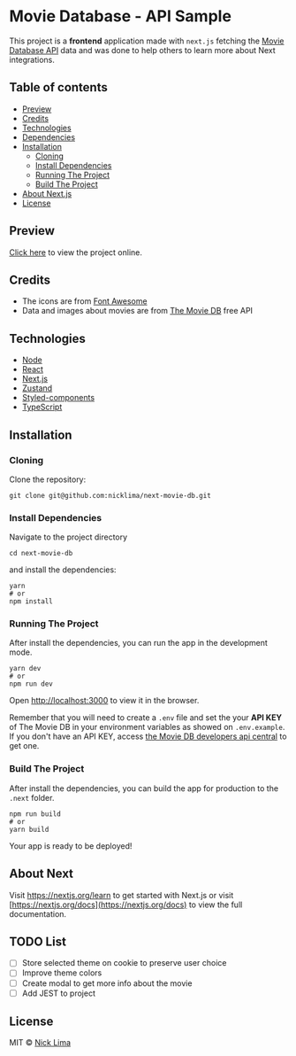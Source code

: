 # Movie Database - API Sample

This project is a **frontend** application made with `next.js` fetching the [Movie Database API](https://www.themoviedb.org) data and was done to help others to learn more about Next integrations.

## Table of contents

- [Preview](#preview)
- [Credits](#credits)
- [Technologies](#technologies)
- [Dependencies](#dependencies)
- [Installation](#installation)
  - [Cloning](#cloning)
  - [Install Dependencies](#install-dependencies)
  - [Running The Project](#running-the-project)
  - [Build The Project](#build-the-project)
- [About Next.js](#about-next)
- [License](#license)

## Preview

[Click here](https://next-movie-db.vercel.app) to view the project online.

## Credits

- The icons are from [Font Awesome](fontawesome.com)
- Data and images about movies are from [The Movie DB](https://www.themoviedb.org) free API

## Technologies

- [Node](https://nodejs.org/en/download/)
- [React](https://pt-br.reactjs.org/)
- [Next.js](https://nextjs.org)
- [Zustand](https://www.npmjs.com/package/zustand)
- [Styled-components](https://styled-components.com/)
- [TypeScript](https://www.typescriptlang.org)

## Installation

### Cloning

Clone the repository:

```
git clone git@github.com:nicklima/next-movie-db.git
```

### Install Dependencies

Navigate to the project directory

```
cd next-movie-db
```

and install the dependencies:

```
yarn
# or
npm install
```

### Running The Project

After install the dependencies, you can run the app in the development mode.

```
yarn dev
# or
npm run dev
```

Open [http://localhost:3000](http://localhost:3000) to view it in the browser.

Remember that you will need to create a `.env` file and set the your **API KEY** of The Movie DB in your environment variables as showed on `.env.example`. If you don't have an API KEY, access [the Movie DB developers api central](https://developers.themoviedb.org/3/getting-started/introduction) to get one.

### Build The Project

After install the dependencies, you can build the app for production to the `.next` folder.

```
npm run build
# or
yarn build
```

Your app is ready to be deployed!

## About Next

Visit <a aria-label="next.js learn" href="https://nextjs.org/learn">https://nextjs.org/learn</a> to get started with Next.js or visit [https://nextjs.org/docs](https://nextjs.org/docs) to view the full documentation.

## TODO List

- [ ] Store selected theme on cookie to preserve user choice
- [ ] Improve theme colors
- [ ] Create modal to get more info about the movie
- [ ] Add JEST to project

## License

MIT © [Nick Lima](https://github.com/nicklima)
